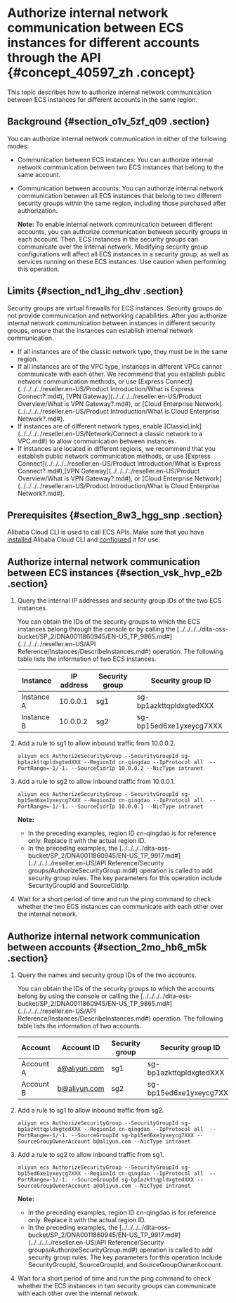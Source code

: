 # Authorize internal network communication between ECS instances for different accounts through the API {#concept_40597_zh .concept}

This topic describes how to authorize internal network communication between ECS instances for different accounts in the same region.

## Background {#section_o1v_5zf_q09 .section}

You can authorize internal network communication in either of the following modes:

-   Communication between ECS instances: You can authorize internal network communication between two ECS instances that belong to the same account.
-   Communication between accounts: You can authorize internal network communication between all ECS instances that belong to two different security groups within the same region, including those purchased after authorization.

    **Note:** To enable internal network communication between different accounts, you can authorize communication between security groups in each account. Then, ECS instances in the security groups can communicate over the internal network. Modifying security group configurations will affect all ECS instances in a security group, as well as services running on these ECS instances. Use caution when performing this operation.


## Limits {#section_nd1_ihg_dhv .section}

Security groups are virtual firewalls for ECS instances. Security groups do not provide communication and networking capabilities. After you authorize internal network communication between instances in different security groups, ensure that the instances can establish internal network communication.

-   If all instances are of the classic network type, they must be in the same region.
-   If all instances are of the VPC type, instances in different VPCs cannot communicate with each other. We recommend that you establish public network communication methods, or use [Express Connect](../../../../reseller.en-US/Product Introduction/What is Express Connect?.md#), [VPN Gateway](../../../../reseller.en-US/Product Overview/What is VPN Gateway?.md#), or [Cloud Enterprise Network](../../../../reseller.en-US/Product Introduction/What is Cloud Enterprise Network?.md#).
-   If instances are of different network types, enable [ClassicLink](../../../../reseller.en-US/Network/Connect a classic network to a VPC.md#) to allow communication between instances.
-   If instances are located in different regions, we recommend that you establish public network communication methods, or use [Express Connect](../../../../reseller.en-US/Product Introduction/What is Express Connect?.md#),[VPN Gateway](../../../../reseller.en-US/Product Overview/What is VPN Gateway?.md#), or [Cloud Enterprise Network](../../../../reseller.en-US/Product Introduction/What is Cloud Enterprise Network?.md#).

## Prerequisites {#section_8w3_hgg_snp .section}

Alibaba Cloud CLI is used to call ECS APIs. Make sure that you have [installed](https://partners-intl.aliyun.com/help/doc-detail/90765.htm) Alibaba Cloud CLI and [configured](https://partners-intl.aliyun.com/help/doc-detail/90766.htm) it for use.

## Authorize internal network communication between ECS instances {#section_vsk_hvp_e2b .section}

1.  Query the internal IP addresses and security group IDs of the two ECS instances.

    You can obtain the IDs of the security groups to which the ECS instances belong through the console or by calling the [../../../../dita-oss-bucket/SP\_2/DNA0011860945/EN-US\_TP\_9865.md\#](../../../../reseller.en-US/API Reference/Instances/DescribeInstances.md#) operation. The following table lists the information of two ECS instances.

    |Instance|IP address|Security group|Security group ID|
    |--------|----------|--------------|-----------------|
    |Instance A|10.0.0.1|sg1|sg-bp1azkttqpldxgtedXXX|
    |Instance B|10.0.0.2|sg2|sg-bp15ed6xe1yxeycg7XXX|

2.  Add a rule to sg1 to allow inbound traffic from 10.0.0.2.

    ``` {#codeblock_mtg_8ws_st6}
    aliyun ecs AuthorizeSecurityGroup --SecurityGroupId sg-bp1azkttqpldxgtedXXX --RegionId cn-qingdao --IpProtocol all  --PortRange=-1/-1. --SourceCidrIp 10.0.0.2 --NicType intranet
    ```

3.  Add a rule to sg2 to allow inbound traffic from 10.0.0.1.

    ``` {#codeblock_qhe_2kw_vg5}
    aliyun ecs AuthorizeSecurityGroup --SecurityGroupId sg-bp15ed6xe1yxeycg7XXX --RegionId cn-qingdao --IpProtocol all  --PortRange=-1/-1. --SourceCidrIp 10.0.0.1 --NicType intranet
    ```

    **Note:** 

    -   In the preceding examples, region ID cn-qingdao is for reference only. Replace it with the actual region ID.
    -   In the preceding examples, the [../../../../dita-oss-bucket/SP\_2/DNA0011860945/EN-US\_TP\_9917.md\#](../../../../reseller.en-US/API Reference/Security groups/AuthorizeSecurityGroup.md#) operation is called to add security group rules. The key parameters for this operation include SecurityGroupId and SourceCidrIp.
4.  Wait for a short period of time and run the ping command to check whether the two ECS instances can communicate with each other over the internal network.

## Authorize internal network communication between accounts {#section_2mo_hb6_m5k .section}

1.  Query the names and security group IDs of the two accounts.

    You can obtain the IDs of the security groups to which the accounts belong by using the console or calling the [../../../../dita-oss-bucket/SP\_2/DNA0011860945/EN-US\_TP\_9865.md\#](../../../../reseller.en-US/API Reference/Instances/DescribeInstances.md#) operation. The following table lists the information of two accounts.

    |Account|Account ID|Security group|Security group ID|
    |-------|----------|--------------|-----------------|
    |Account A|a@aliyun.com|sg1|sg-bp1azkttqpldxgtedXXX|
    |Account B|b@aliyun.com|sg2|sg-bp15ed6xe1yxeycg7XXX|

2.  Add a rule to sg1 to allow inbound traffic from sg2.

    ``` {#codeblock_4vb_cvf_y8x}
    aliyun ecs AuthorizeSecurityGroup --SecurityGroupId sg-bp1azkttqpldxgtedXXX --RegionId cn-qingdao --IpProtocol all  --PortRange=-1/-1. --SourceGroupId sg-bp15ed6xe1yxeycg7XXX --SourceGroupOwnerAccount b@aliyun.com --NicType intranet
    ```

3.  Add a rule to sg2 to allow inbound traffic from sg1.

    ``` {#codeblock_uof_ae4_3y7}
    aliyun ecs AuthorizeSecurityGroup --SecurityGroupId sg-bp15ed6xe1yxeycg7XXX --RegionId cn-qingdao --IpProtocol all  --PortRange=-1/-1. --SourceGroupId sg-bp1azkttqpldxgtedXXX --SourceGroupOwnerAccount a@aliyun.com --NicType intranet
    ```

    **Note:** 

    -   In the preceding examples, region ID cn-qingdao is for reference only. Replace it with the actual region ID.
    -   In the preceding examples, the [../../../../dita-oss-bucket/SP\_2/DNA0011860945/EN-US\_TP\_9917.md\#](../../../../reseller.en-US/API Reference/Security groups/AuthorizeSecurityGroup.md#) operation is called to add security group rules. The key parameters for this operation include SecurityGroupId, SourceGroupId, and SourceGroupOwnerAccount.
4.  Wait for a short period of time and run the ping command to check whether the ECS instances in two security groups can communicate with each other over the internal network.

